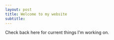 ```yaml
---
layout: post
title: Welcome to my website
subtitle:  
---
```


Check back here for current things I'm working on. 
